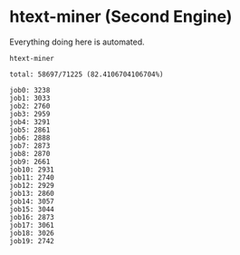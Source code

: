 # htext-miner (Second Engine)

Everything doing here is automated.

```
htext-miner

total: 58697/71225 (82.4106704106704%)

job0: 3238
job1: 3033
job2: 2760
job3: 2959
job4: 3291
job5: 2861
job6: 2888
job7: 2873
job8: 2870
job9: 2661
job10: 2931
job11: 2740
job12: 2929
job13: 2860
job14: 3057
job15: 3044
job16: 2873
job17: 3061
job18: 3026
job19: 2742
```